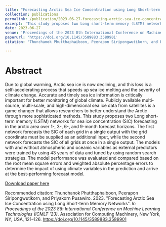 ```yaml
---
title: "Forecasting Arctic Sea Ice Concentration using Long Short-term Memory Networks"
collection: publications
permalink: /publication/2023-06-27-forecasting-arctic-sea-ice-concentration-icmlt2023
excerpt: 'This study proposes two Long short-term memory (LSTM) networks for sea ice concentration (SIC) forecasting in the arctic area over 1-, 3-, 6-, and 9-month forecast horizons. The first network forecasts the SIC of each grid in a single output with the grid coordinate must be supplied as an additional input, while the second network forecasts the SIC of all grids at once in a single output.'
date: 2023-06-27
venue: 'Proceedings of the 2023 8th International Conference on Machine Learning Technologies (ICMLT 2023)'
paperurl: 'https://doi.org/10.1145/3589883.3589901'
citation: 'Thunchanok Phutthaphaiboon, Peerapon Siripongwutikorn, and Priyakorn Pusawiro. 2023. Forecasting Arctic Sea Ice Concentration using Long Short-term Memory Networks. In Proceedings of the 2023 8th International Conference on Machine Learning Technologies (ICMLT 2023). Association for Computing Machinery, New York, NY, USA, 121–126. https://doi.org/10.1145/3589883.3589901'

---
```


Abstract
======
Due to global warming, Arctic sea ice is now declining, and this loss is a self-accelerating process that speeds up sea ice melting and the severity of climate change. Accurate and timely sea ice information is critically important for better monitoring of global climate. Publicly available multi-source, multi-scale, and high-dimensional sea ice data from satellites is a game changer that allows researchers to better understand the Arctic through more sophisticated methods. This study proposes two Long short-term memory (LSTM) networks for sea ice concentration (SIC) forecasting in the arctic area over 1-, 3-, 6-, and 9-month forecast horizons. The first network forecasts the SIC of each grid in a single output with the grid coordinate must be supplied as an additional input, while the second network forecasts the SIC of all grids at once in a single output. The models with and without atmospheric and oceanic variables as external predictors were trained by using 43 years of data and tuned by using random search strategies. The model performance was evaluated and compared based on the root mean square errors and weighted absolute percentage errors to determine the impact of using climate variables in the prediction and arrive at the best-performing forecast model.

[Download paper here](https://doi.org/10.1145/3589883.3589901)

Recommended citation: Thunchanok Phutthaphaiboon, Peerapon Siripongwutikorn, and Priyakorn Pusawiro. 2023. &quot;Forecasting Arctic Sea Ice Concentration using Long Short-term Memory Networks&quot;. <i>In Proceedings of the 2023 8th International Conference on Machine Learning Technologies (ICMLT '23)</i>. Association for Computing Machinery, New York, NY, USA, 121–126. https://doi.org/10.1145/3589883.3589901
